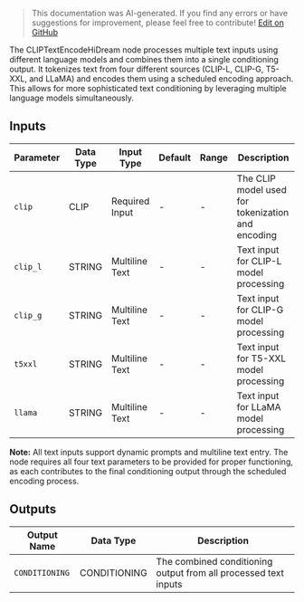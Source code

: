 > This documentation was AI-generated. If you find any errors or have suggestions for improvement, please feel free to contribute! [Edit on GitHub](https://github.com/Comfy-Org/embedded-docs/blob/main/comfyui_embedded_docs/docs/CLIPTextEncodeHiDream/en.md)

The CLIPTextEncodeHiDream node processes multiple text inputs using different language models and combines them into a single conditioning output. It tokenizes text from four different sources (CLIP-L, CLIP-G, T5-XXL, and LLaMA) and encodes them using a scheduled encoding approach. This allows for more sophisticated text conditioning by leveraging multiple language models simultaneously.

## Inputs

| Parameter | Data Type | Input Type | Default | Range | Description |
|-----------|-----------|------------|---------|-------|-------------|
| `clip` | CLIP | Required Input | - | - | The CLIP model used for tokenization and encoding |
| `clip_l` | STRING | Multiline Text | - | - | Text input for CLIP-L model processing |
| `clip_g` | STRING | Multiline Text | - | - | Text input for CLIP-G model processing |
| `t5xxl` | STRING | Multiline Text | - | - | Text input for T5-XXL model processing |
| `llama` | STRING | Multiline Text | - | - | Text input for LLaMA model processing |

**Note:** All text inputs support dynamic prompts and multiline text entry. The node requires all four text parameters to be provided for proper functioning, as each contributes to the final conditioning output through the scheduled encoding process.

## Outputs

| Output Name | Data Type | Description |
|-------------|-----------|-------------|
| `CONDITIONING` | CONDITIONING | The combined conditioning output from all processed text inputs |
